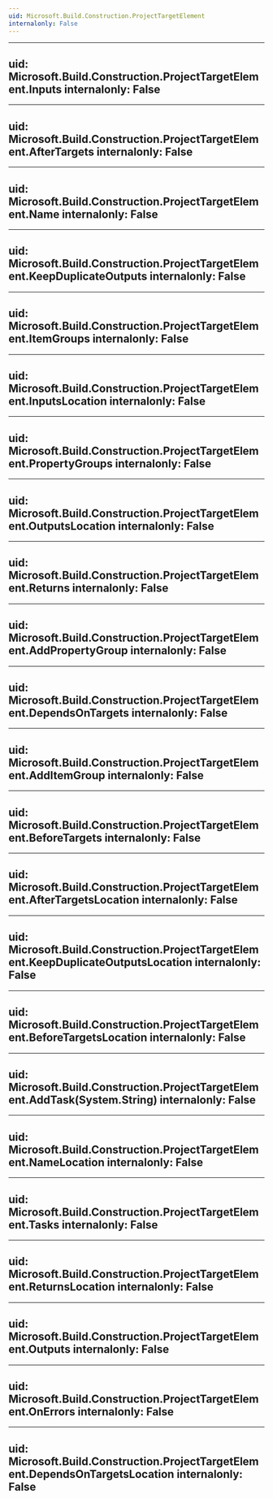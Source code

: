 ```yaml
---
uid: Microsoft.Build.Construction.ProjectTargetElement
internalonly: False
---
```


---
uid: Microsoft.Build.Construction.ProjectTargetElement.Inputs
internalonly: False
---

---
uid: Microsoft.Build.Construction.ProjectTargetElement.AfterTargets
internalonly: False
---

---
uid: Microsoft.Build.Construction.ProjectTargetElement.Name
internalonly: False
---

---
uid: Microsoft.Build.Construction.ProjectTargetElement.KeepDuplicateOutputs
internalonly: False
---

---
uid: Microsoft.Build.Construction.ProjectTargetElement.ItemGroups
internalonly: False
---

---
uid: Microsoft.Build.Construction.ProjectTargetElement.InputsLocation
internalonly: False
---

---
uid: Microsoft.Build.Construction.ProjectTargetElement.PropertyGroups
internalonly: False
---

---
uid: Microsoft.Build.Construction.ProjectTargetElement.OutputsLocation
internalonly: False
---

---
uid: Microsoft.Build.Construction.ProjectTargetElement.Returns
internalonly: False
---

---
uid: Microsoft.Build.Construction.ProjectTargetElement.AddPropertyGroup
internalonly: False
---

---
uid: Microsoft.Build.Construction.ProjectTargetElement.DependsOnTargets
internalonly: False
---

---
uid: Microsoft.Build.Construction.ProjectTargetElement.AddItemGroup
internalonly: False
---

---
uid: Microsoft.Build.Construction.ProjectTargetElement.BeforeTargets
internalonly: False
---

---
uid: Microsoft.Build.Construction.ProjectTargetElement.AfterTargetsLocation
internalonly: False
---

---
uid: Microsoft.Build.Construction.ProjectTargetElement.KeepDuplicateOutputsLocation
internalonly: False
---

---
uid: Microsoft.Build.Construction.ProjectTargetElement.BeforeTargetsLocation
internalonly: False
---

---
uid: Microsoft.Build.Construction.ProjectTargetElement.AddTask(System.String)
internalonly: False
---

---
uid: Microsoft.Build.Construction.ProjectTargetElement.NameLocation
internalonly: False
---

---
uid: Microsoft.Build.Construction.ProjectTargetElement.Tasks
internalonly: False
---

---
uid: Microsoft.Build.Construction.ProjectTargetElement.ReturnsLocation
internalonly: False
---

---
uid: Microsoft.Build.Construction.ProjectTargetElement.Outputs
internalonly: False
---

---
uid: Microsoft.Build.Construction.ProjectTargetElement.OnErrors
internalonly: False
---

---
uid: Microsoft.Build.Construction.ProjectTargetElement.DependsOnTargetsLocation
internalonly: False
---
